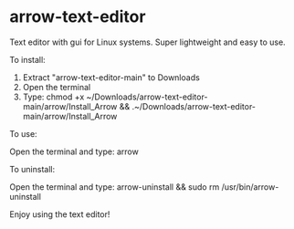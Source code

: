 # arrow-text-editor

Text editor with gui for Linux systems. Super lightweight and easy to use.

To install:

1) Extract "arrow-text-editor-main" to Downloads
2) Open the terminal
3) Type: chmod +x ~/Downloads/arrow-text-editor-main/arrow/Install_Arrow && .~/Downloads/arrow-text-editor-main/arrow/Install_Arrow

To use:

Open the terminal and type: arrow

To uninstall:

Open the terminal and type: arrow-uninstall && sudo rm /usr/bin/arrow-uninstall





Enjoy using the text editor!

